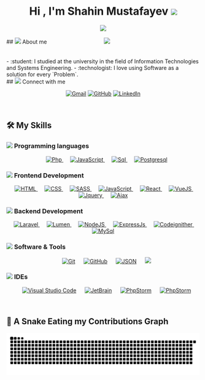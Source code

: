 <h1 align="center">Hi , I'm Shahin Mustafayev <img src="https://media.giphy.com/media/hvRJCLFzcasrR4ia7z/giphy.gif" width="35"></h1>
<p align="center">
  <a href="https://github.com/shahinmustafayev"><img src="https://readme-typing-svg.herokuapp.com?font=Time+New+Roman&color=%23C8BE25&size=25&center=true&vCenter=true&width=600&height=100&lines=Software+Engineer;Software+Developer;Web+Designer;Always+learning+new+things"></a>
</p>
## <picture><img src = "https://github.com/7oSkaaa/7oSkaaa/blob/main/Images/about_me.gif?raw=true" width = "50px;margin:0px;padding:0px"></picture> About me
<picture> <img align="right" src="https://github.com/7oSkaaa/7oSkaaa/blob/main/Images/Right_Side.gif?raw=true" width = "250px;margin:0px;padding:0px;"></picture>
<br><br><br>
- :student: I studied at the university in the field of Information Technologies and Systems Engineering.
- :technologist: I love using Software as a solution for every `Problem`.
<br>
## <picture> <img src="https://github.com/7oSkaaa/7oSkaaa/blob/main/Images/Connect-with-me.gif?raw=true" width="100px"> </picture> Connect with me
<p align="center">
	<a href="mailto:mustafayev.sahin97@gmail.com"><img img src="https://img.shields.io/badge/gmail-%23EA4335.svg?style=plastic&logo=gmail&logoColor=white" alt="Gmail"/></a>
	<a href="https://github.com/shahinmustafayev"><img src="https://img.shields.io/badge/github-%23181717.svg?style=plastic&logo=github&logoColor=white" alt="GitHub"/></a>
	<!-- <a href="https://wa.me/0201208822340"><img src="https://img.shields.io/badge/whatsapp-%2325D366.svg?style=plastic&logo=whatsapp&logoColor=white" alt="Whatsapp"/></a> -->
	<a href="https://www.linkedin.com/in/%C5%9Fahin-mustafayev-097329201/"><img src="https://img.shields.io/badge/linkedin-%230A66C2.svg?style=plastic&logo=linkedin&logoColor=white" alt="LinkedIn"/></a>
	<!-- <a href="https://www.facebook.com/7oSkaaa"><img src="https://img.shields.io/badge/facebook-%231877F2.svg?style=plastic&logo=facebook&logoColor=white" alt="Facebook"/></a> -->
	<!-- <a href="https://www.instagram.com/ahmed_7oskaa/"><img src="https://img.shields.io/badge/instagram-%23E4405F.svg?style=plastic&logo=instagram&logoColor=white" alt="Instagram"/></a> -->
	<!-- <a href="https://msng.link/o/?ahmed.7oskaa=sc"><img src="https://img.shields.io/badge/snapchat-%23FFFC00.svg?style=plastic&logo=snapchat&logoColor=black" alt="Snap Chat"/></a> -->
</p>

<br>

## 🛠️ My Skills

### <picture> <img src = "https://github.com/7oSkaaa/7oSkaaa/blob/main/Images/Front_End.gif?raw=true" width = "50px"> </picture> Programming languages

<p align="center"> 
  &emsp; 
  <a href="https://www.php.net/" target="_blank"> 
    <img alt="Php" src="https://img.shields.io/badge/php%20-%232370ED.svg?style=plastic&logo=php&logoColor=white">
  </a> 
  &emsp;
  <a href="https://developer.mozilla.org/en-US/docs/Web/JavaScript" target="_blank"> 
     <img alt="JavaScript" src="https://img.shields.io/badge/JavaScript%20-%23F7DF1E.svg?style=plastic&logo=javascript&logoColor=black">
   </a>
  &emsp;
  <a href="https://www.w3schools.com/sql/" target="_blank"> 
    <img alt="Sql" src="https://img.shields.io/badge/SQL-%2300758F.svg?style=plastic&logo=sqlite&logoColor=white">
  </a>
  &emsp;
   <a href="https://www.postgresql.org/" target="_blank">
    <img alt="Postgresql" src="https://img.shields.io/badge/PostgreSQL-%23336791.svg?style=plastic&logo=postgresql&logoColor=white">
  </a>
</p>

### <picture> <img src = "https://github.com/7oSkaaa/7oSkaaa/blob/main/Images/Front_End.gif?raw=true" width = "50px">  </picture> Frontend Development
<p align="center"> 
  &emsp; 
  <a href="https://www.w3.org/html/" target="_blank"> 
   <img alt="HTML" src="https://img.shields.io/badge/HTML5%20-%23E34F26.svg?style=plastic&logo=html5&logoColor=white">
  </a>   
  &emsp;
  <a href="https://www.w3schools.com/css/" target="_blank">
    <img alt="CSS" src="https://img.shields.io/badge/CSS%20-%231572B6.svg?style=plastic&logo=css3&logoColor=white">
  </a> 
  &emsp;
   <a href="https://sass-lang.com/" target="_blank">
     <img alt="SASS" src="https://img.shields.io/badge/Sass-%23CC6699.svg?style=plastic&logo=sass&logoColor=white">
   </a>
   &emsp;
   <a href="https://developer.mozilla.org/en-US/docs/Web/JavaScript" target="_blank"> 
      <img alt="JavaScript" src="https://img.shields.io/badge/JavaScript%20-%23F7DF1E.svg?style=plastic&logo=javascript&logoColor=black">
    </a>
  &emsp;
  <a href="https://www.react.dev" target="_blank">
    <img alt="React" src="https://img.shields.io/badge/react-%2361DAFB.svg?style=plastic&logo=React&logoColor=black">
  </a>
  &emsp;
  <a href="https://vuejs.org/" target="_blank"> 
     <img alt="VueJS" src="https://img.shields.io/badge/Vue.js-%234FC08D.svg?style=plastic&logo=vue.js&logoColor=white">
   </a>
  &emsp;
  <a href="https://jquery.com/" target="_blank"> 
     <img alt="Jquery" src="https://img.shields.io/badge/jQuery-%230769AD.svg?style=plastic&logo=jquery&logoColor=white">
   </a>
  &emsp;
  <a href="https://www.w3schools.com/js/js_ajax_intro.asp" target="_blank"> 
     <img alt="Ajax" src="https://img.shields.io/badge/AJAX-%23000000.svg?style=plastic&logo=html5&logoColor=white">
   </a>
</p>

### <picture> <img src = "https://github.com/7oSkaaa/7oSkaaa/blob/main/Images/Front_End.gif?raw=true" width = "50px">  </picture> Backend Development
<p align="center"> 
  &emsp;
  <a href="https://laravel.com/" target="_blank"> 
    <img alt="Laravel" src="https://img.shields.io/badge/Laravel-%23FF2D20.svg?style=plastic&logo=laravel&logoColor=white">
  </a>
  &emsp;
  <a href="https://lumen.laravel.com/docs/11.x" target="_blank"> 
    <img alt="Lumen" src="https://img.shields.io/badge/Lumen-%23F4645F.svg?style=plastic&logo=lumen&logoColor=white">
  </a>
  &emsp; 
  <a href="https://nodejs.org/en" target="_blank"> 
    <img alt="NodeJS" src="https://img.shields.io/badge/Node.js-%23339933.svg?style=plastic&logo=nodedotjs&logoColor=white">
  </a>   
  &emsp;
  <a href="https://expressjs.com/" target="_blank"> 
    <img alt="ExpressJs" src="https://img.shields.io/badge/Express.js-%23000000.svg?style=plastic&logo=express&logoColor=white">
  </a>
  &emsp;
  <a href="https://www.codeigniter.com/" target="_blank"> 
    <img alt="Codeignither" src="https://img.shields.io/badge/CodeIgniter-%23EE4623.svg?style=plastic&logo=codeigniter&logoColor=white">
  </a>
  &emsp;
  <a href="https://www.mysql.com/" target="_blank"> 
    <img alt="MySql" src="https://img.shields.io/badge/MySQL-%2300A4DD.svg?style=plastic&logo=mysql&logoColor=white">
  </a>
</p>

 ### <picture> <img src = "https://github.com/7oSkaaa/7oSkaaa/blob/main/Images/Software_Tools.gif?raw=true" width = "50px">  </picture> Software & Tools
 
<p align="center">
  &emsp;
    <a href="#"><img alt="Git" src="https://img.shields.io/badge/Git%20-%23F05033.svg?style=plastic&logo=git&logoColor=white"></a>
  &emsp;
    <a href="#"><img alt="GitHub" src="https://img.shields.io/badge/github-%23181717.svg?style=plastic&logo=github&logoColor=white"></a>
  &emsp;
    <a href="#"><img alt="JSON" img src="https://img.shields.io/badge/json-%23000000.svg?style=plastic&logo=json&logoColor=white"></a>
  &emsp;
    <a href="#"><img src="https://img.shields.io/badge/mysql-%234479A1.svg?&style=plastic&logo=mysql&logoColor=white"/></a>
</p>

 ### <picture> <img src = "https://github.com/7oSkaaa/7oSkaaa/blob/main/Images/IDEs.gif?raw=true" width = "50px">  </picture> IDEs
 
<p align="center">
  &emsp;
    <a href="#"><img alt="Visual Studio Code" src="https://img.shields.io/badge/Visual%20Studio%20Code-0078d7.svg?style=plastic&logo=visual-studio-code&logoColor=white"></a>
  &emsp;
    <a href="#"><img alt="JetBrain" src="https://img.shields.io/badge/jetbrains-%23000000.svg?style=plastic&logo=jetbrains&logoColor=white" /></a>
  &emsp;
    <a href="#"><img alt="PhpStorm" src="https://img.shields.io/badge/PhpStorm-%233A5A99.svg?style=plastic&logo=phpstorm&logoColor=white" /></a>
  &emsp;
    <a href="#"><img alt="PhpStorm" src="https://img.shields.io/badge/WebStorm-%23000000.svg?style=plastic&logo=webstorm&logoColor=white" /></a>
</p>

<br> 
</details>
	
## 🐍 A Snake Eating my Contributions Graph
	
<p align = "center">
	<img src = "https://github.com/7oSkaaa/7oSkaaa/blob/output/github-contribution-grid-snake.svg?" alt = "Snake Game"/>
</p>
